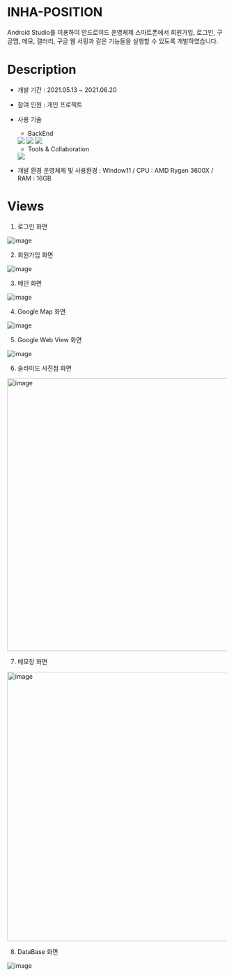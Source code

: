 # INHA-POSITION
Android Studio를 이용하여 안드로이드 운영체제 스마트폰에서 회원가입, 로그인, 구글맵, 메모, 갤러리, 구글 웹 서핑과 같은 기능들을 실행할 수 있도록 개발하였습니다. 

# Description
 - 개발 기간 : 2021.05.13 ~ 2021.06.20
 - 참여 인원 : 개인 프로젝트
 - 사용 기술
    - BackEnd
    <img src="https://img.shields.io/badge/Java-FF7800?style=for-the-badge&logo=Java&logoColor=white">
    <img src="https://img.shields.io/badge/MySQL-4479A1?style=for-the-badge&logo=MySQL&logoColor=white">
    <img src="https://img.shields.io/badge/PHP-777BB4?style=for-the-badge&logo=PHPt&logoColor=white">
    
    - Tools & Collaboration
    <img src="https://img.shields.io/badge/Android Studio-3DDC84?style=for-the-badge&logo=Android Studio&logoColor=white">
    
  - 개발 환경
    운영체제 및 사용환경 : Window11 / CPU : AMD Rygen 3600X / RAM : 16GB 
 
# Views
1. 로그인 화면


![image](https://user-images.githubusercontent.com/67256177/179143773-8bb20c0d-a757-448f-841a-56f5b292fedf.png)

2. 회원가입 화면


![image](https://user-images.githubusercontent.com/67256177/179143808-f1505a86-0093-4751-b69c-f6f5504fee3b.png)

3. 메인 화면


![image](https://user-images.githubusercontent.com/67256177/179143818-69aa89bb-bc60-49cf-a212-cbaef7540c54.png)

4. Google Map 화면


![image](https://user-images.githubusercontent.com/67256177/179143838-fe7fb47d-2c04-4aea-9a32-fcd2cd71447d.png)

5. Google Web View 화면


![image](https://user-images.githubusercontent.com/67256177/179143853-1a77cfce-daf9-4522-a5f9-ed5048da82a9.png)

6. 슬라이드 사진첩 화면


<img width="626" alt="image" src="https://user-images.githubusercontent.com/67256177/179143898-73c22ae3-d949-4358-bd68-64072b1c82f9.png">

7. 메모장 화면


<img width="618" alt="image" src="https://user-images.githubusercontent.com/67256177/179143925-9089b6cd-abec-483c-920d-76232701cd7d.png">

8. DataBase 화면


![image](https://user-images.githubusercontent.com/67256177/179143940-8dcd58e0-2eff-4b35-a555-6ff27f4555e0.png)

